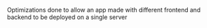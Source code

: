 Optimizations done to allow an app made with different frontend and backend to be deployed on a single server
